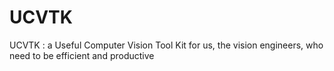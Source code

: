 # UCVTK
UCVTK : a Useful Computer Vision Tool Kit for us, the vision engineers, who need to be efficient and productive
